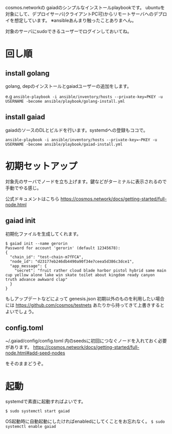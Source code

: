 cosmos.networkの gaiadのシンプルなインストールplaybookです。
ubuntuを対象にして、デプロイサーバ(クライアントPC可)からリモートサーバへのデプロイを想定しています。
※ansibleあんまり触ったことありまへん。

対象のサーバにsudoできるユーザーでログインしておいてね。

# 回し順

## install golang

golang, depのインストールとgaiadユーザーの追加をします。

e.g `ansible-playbook -i ansible/inventory/hosts --private-key=PKEY -u USERNAME -become ansible/playbook/golang-install.yml`

## install gaiad

gaiadのソースのDLとビルドを行います。systemdへの登録もココで。

`ansible-playbook -i ansible/inventory/hosts --private-key=~PKEY -u USERNAME -become ansible/playbook/gaiad-install.yml`


# 初期セットアップ

対象先のサーバでノードを立ち上げます。鍵などがターミナルに表示されるので手動でやる感じ。

公式ドキュメントはこちら https://cosmos.network/docs/getting-started/full-node.html

## gaiad init

初期化ファイルを生成してくれます。

```
$ gaiad init --name gerorin
Password for account 'gerorin' (default 12345678):
{          
  "chain_id": "test-chain-m7fFCA",                                 
  "node_id": "d23177eb246db4490a90f34e7ceea5d386c3dce1",
  "app_message": {
    "secret": "fruit rather cloud blade harbor pistol hybrid same main cup yellow alone lake win skate toilet about kingdom ready canyon truth advance awkward clap"
  }
}
```

もしアップデートなどによって genesis.json 初期以外のものを利用したい場合には https://github.com/cosmos/testnets あたりから持ってきて上書きするとよいでしょう。

## config.toml

~/.gaiad/config/config.toml 内のseedsに初回につなぐノードを入れておく必要があります。
https://cosmos.network/docs/getting-started/full-node.html#add-seed-nodes

をそのままどうぞ。


# 起動

systemdで素直に起動すればよいです。

`$ sudo systemctl start gaiad`

OS起動時に自動起動にしたければenabledにしてくことをお忘れなく。
`$ sudo systemctl enable gaiad`


